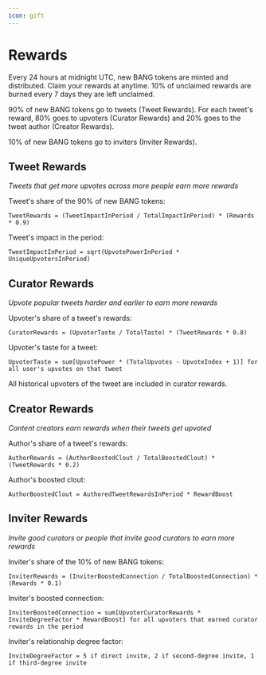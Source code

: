 ```yaml
---
icon: gift
---
```


# Rewards

Every 24 hours at midnight UTC, new BANG tokens are minted and distributed. Claim your rewards at anytime. 10% of unclaimed rewards are burned every 7 days they are left unclaimed.

90% of new BANG tokens go to tweets (Tweet Rewards). For each tweet's reward, 80% goes to upvoters (Curator Rewards) and 20% goes to the tweet author (Creator Rewards).

10% of new BANG tokens go to inviters (Inviter Rewards).

## Tweet Rewards

_Tweets that get more upvotes across more people earn more rewards_

Tweet's share of the 90% of new BANG tokens:

`TweetRewards = (TweetImpactInPeriod / TotalImpactInPeriod) * (Rewards * 0.9)`

Tweet's impact in the period:

`TweetImpactInPeriod = sqrt(UpvotePowerInPeriod * UniqueUpvotersInPeriod)`

## Curator Rewards

_Upvote popular tweets harder and earlier to earn more rewards_

Upvoter's share of a tweet's rewards:

`CuratorRewards = (UpvoterTaste / TotalTaste) * (TweetRewards * 0.8)`

Upvoter's taste for a tweet:

`UpvoterTaste = sum[UpvotePower * (TotalUpvotes - UpvoteIndex + 1)] for all user's upvotes on that tweet`

All historical upvoters of the tweet are included in curator rewards.

## Creator Rewards

_Content creators earn rewards when their tweets get upvoted_

Author's share of a tweet's rewards:

`AuthorRewards = (AuthorBoostedClout / TotalBoostedClout) * (TweetRewards * 0.2)`

Author's boosted clout:

`AuthorBoostedClout = AuthoredTweetRewardsInPeriod * RewardBoost`

## Inviter Rewards

_Invite good curators or people that invite good curators to earn more rewards_

Inviter's share of the 10% of new BANG tokens:

`InviterRewards = (InviterBoostedConnection / TotalBoostedConnection) * (Rewards * 0.1)`

Inviter's boosted connection:

`InviterBoostedConnection = sum[UpvoterCuratorRewards * InviteDegreeFactor * RewardBoost] for all upvoters that earned curator rewards in the period`

Inviter's relationship degree factor:

`InviteDegreeFactor = 5 if direct invite, 2 if second-degree invite, 1 if third-degree invite`
